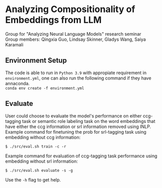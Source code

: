 # Analyzing Compositionality of Embeddings from LLM
Group for "Analyzing Neural Language Models" research seminar  
Group members: Qingxia Guo, Lindsay Skinner, Gladys Wang, Saiya Karamali  

## Environment Setup
The code is able to run in `Python 3.9` with appropiate requirement in `environment.yml`, one can also run the following command if they have annaconda. <br>
`conda env create -f environment.yml`

## Evaluate
User could choose to evaluate the model's performance on either ccg-tagging task or semantic role labeling task on the 
word embeddings that have either the ccg information or srl information removed using INLP. <br>
Example command for finetuning the prob for srl-tagging task using embedding without ccg information: 
````shell
$ ./src/eval.sh train -c -r
````
Example command for evaluation of ccg-tagging task performance using embedding without srl information: 
```` shell
$ ./src/eval.sh evaluate -s -g
````
Use the `-h` flag to get help.
